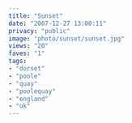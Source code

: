 ```yaml
---
title: "Sunset"
date: "2007-12-27 13:00:11"
privacy: "public"
image: "photo/sunset/sunset.jpg"
views: "20"
faves: "1"
tags:
- "dorset"
- "poole"
- "quay"
- "poolequay"
- "england"
- "uk"
---
```



